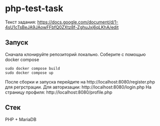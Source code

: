 # php-test-task
Текст задания: 
https://docs.google.com/document/d/1-4sU1cTsBeJA9JAowFFbfQ0ZXtz8f-ZghuJxj6qLKhA/edit

## Запуск
Сначала клонируйте репозиторий локально.
Соберите с помощью docker compose
```
sudo docker compose build
sudo docker compose up
```
После сборки и запуска перейдите на http://localhost:8080/register.php для регрстрации.
Для авторизации: http://localhost:8080/login.php
На страницу профиля:
http://localhost:8080/profile.php

## Стек
PHP + MariaDB
